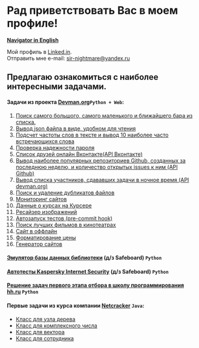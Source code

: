 # Рад приветствовать Вас в моем профиле!

**[Navigator in English](https://github.com/Sir-Nightmare/My-profile-navigator/blob/master/Navigator%20in%20English.md)**

Мой профиль в [Linked.in](http://www.linkedin.com/in/ivan-tochilkin).  
Отправить мне e-mail: sir-nightmare@yandex.ru

## Предлагаю ознакомиться с наиболее интересными задачами.

#### Задачи из проекта [Devman.org](https://devman.org/)`Python + Web`:

1. [Поиск самого большого, самого маленького и ближайшего бара из списка.](https://github.com/Sir-Nightmare/3_bars)
2. [Вывод json файла в виде, удобном для чтения](https://github.com/Sir-Nightmare/4_json)
3. [Подсчет частоты слов в тексте и вывод 10 наиболее часто встречающихся слова](https://github.com/Sir-Nightmare/5_lang_frequency)
4. [Проверка надежности пароля](https://github.com/Sir-Nightmare/6_password_strength)
5. [Список друзей онлайн Вконтакте(API Вконтакте)](https://github.com/Sir-Nightmare/8_vk_friends_online)
6. [Вывод наиболее популярных репозиториев Github, созданных за последнюю неделю, и количество открытых issues к ним (API Github)](https://github.com/Sir-Nightmare/9_github_trending)
7. [Вывод списка участников, сдававших задачи в ночное время (API devman.org)](https://github.com/Sir-Nightmare/15_midnighters)
8. [Поиск и удаление дубликатов файлов](https://github.com/Sir-Nightmare/11_duplicates)
9. [Мониторинг сайтов](https://github.com/Sir-Nightmare/17_sites_monitoring)
10. [Данные о курсах на Курсере](https://github.com/Sir-Nightmare/10_coursera)
11. [Ресайзер изображений](https://github.com/Sir-Nightmare/12_image_resize)
12. [Автозапуск тестов (pre-commit hook)](https://github.com/Sir-Nightmare/14_pre_commit_hook)
13. [Поиск лучших фильмов в кинотеатрах](https://github.com/Sir-Nightmare/13_cinemas)
14. [Сайт в оффлайн](https://github.com/Sir-Nightmare/16_offline_site)
15. [Форматирование цены](https://github.com/Sir-Nightmare/18_price_format)
16. [Генератор сайтов](https://github.com/Sir-Nightmare/19_site_generator)

#### [Эмулятор базы данных библиотеки](https://github.com/Sir-Nightmare/library) (д/з Safeboard) `Python`

#### [Автотесты Kaspersky Internet Security](https://github.com/Sir-Nightmare/autotests) (д/з Safeboard) `Python`

#### [Решение задач первого этапа отбора в школу программирования hh.ru](https://github.com/Sir-Nightmare/hh_tasks)  `Python`

#### Первые задачи из курса компании [Netcracker](http://ncedu.ru/) `Java`:
* [Класс для узла дерева](https://github.com/Sir-Nightmare/TreeNode)
* [Класс для комплексного числа](https://github.com/Sir-Nightmare/Complex_Numbers)
* [Класс для вектора](https://github.com/Sir-Nightmare/ArrayVector)
* [Класс для сотрудника](https://github.com/Sir-Nightmare/Employee)
